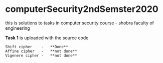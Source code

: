 # computerSecurity2ndSemster2020
this is solutions to tasks in computer security course - shobra faculty of engineering 

**Task 1** is uploaded with the source code

	Shift cipher 	- 	**Done**
	Affine cipher 	- 	**not done**
	Vigenere cipher - 	**not done**
